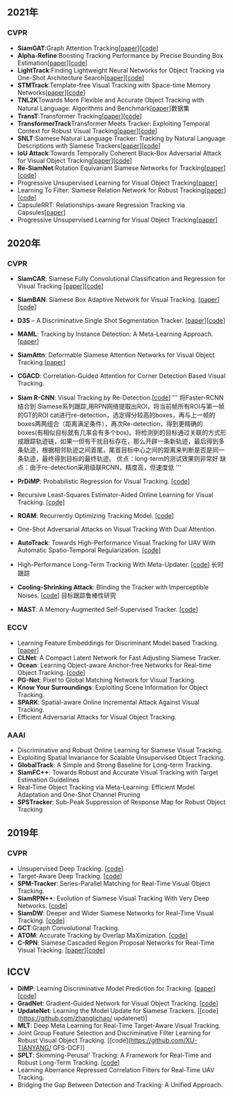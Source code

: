 
## 2021年
### CVPR
- **SiamGAT**:Graph Attention Tracking[[paper](https://arxiv.org/abs/2011.11204)][[code](https://github.com/ohhhyeahhh/SiamGAT)]
- **Alpha-Refine**:Boosting Tracking Performance by Precise Bounding Box Estimation[[paper](https://arxiv.org/abs/2012.06815)][[code](https://github.com/MasterBin-IIAU/AlphaRefine)]
- **LightTrack**:Finding Lightweight Neural Networks for Object Tracking via One-Shot Architecture Search[[paper](https://arxiv.org/abs/2104.14545)][[code](https://github.com/researchmm/LightTrack)]
- **STMTrack**:Template-free Visual Tracking with Space-time Memory Networks[[paper](https://arxiv.org/abs/2104.00324)][[code](https://github.com/fzh0917/STMTrack)]
- **TNL2K**Towards More Flexible and Accurate Object Tracking with Natural Language: Algorithms and Benchmark[[paper](https://arxiv.org/abs/2103.16746)]数据集
- **TransT**:Transformer Tracking[[paper](https://arxiv.org/abs/2103.15436)][[code](https://github.com/chenxin-dlut/TransT)]
- **TransformerTrack**Transformer Meets Tracker: Exploiting Temporal Context for Robust Visual Tracking[[paper](https://arxiv.org/pdf/2103.11681)][[code](https://github.com/594422814/TransformerTrack)]
- **SNLT**:Siamese Natural Language Tracker: Tracking by Natural Language Descriptions with Siamese Trackers[[paper](https://arxiv.org/pdf/1912.02048.pdf)][[code](https://github.com/fredfung007/snlt)]
- **IoU Attack**:Towards Temporally Coherent Black-Box Adversarial Attack for Visual Object Tracking[[paper](https://arxiv.org/pdf/2103.14938.pdf)][[code](https://github.com/VISION-SJTU/IoUattack)]
- **Re-SiamNet**:Rotation Equivariant Siamese Networks for Tracking[[paper](https://arxiv.org/abs/2012.13078)][[code](https://github.com/dkgupta90/re-siamnet)]
- Progressive Unsupervised Learning for Visual Object Tracking[[paper](https://openaccess.thecvf.com/content/CVPR2021/papers/Wu_Progressive_Unsupervised_Learning_for_Visual_Object_Tracking_CVPR_2021_paper.pdf)]
- Learning To Filter: Siamese Relation Network for Robust Tracking[[paper](http://arxiv.org/abs/2104.00829)][[code](https://github.com/hqucv/siamrn)]
- CapsuleRRT: Relationships-aware Regression Tracking via Capsules[[paper](https://openaccess.thecvf.com/content/CVPR2021/papers/Ma_CapsuleRRT_Relationships-Aware_Regression_Tracking_via_Capsules_CVPR_2021_paper.pdf)]
- Progressive Unsupervised Learning for Visual Object Tracking[[paper](https://openaccess.thecvf.com/content/CVPR2021/papers/Wu_Progressive_Unsupervised_Learning_for_Visual_Object_Tracking_CVPR_2021_paper.pdf)]

## 2020年
### CVPR
- **SiamCAR**: Siamese Fully Convolutional Classification and Regression for Visual Tracking [[paper](https://openaccess.thecvf.com/content_CVPR_2020/html/Guo_SiamCAR_Siamese_Fully_Convolutional_Classification_and_Regression_for_Visual_Tracking_CVPR_2020_paper.html)][[code](https://github.com/ohhhyeahhh/SiamCAR)]
- **SiamBAN**: Siamese Box Adaptive Network for Visual Tracking. [[paper](https://github.com/hqucv/siamban)][[code](https://github.com/hqucv/siamban)]
- **D3S** – A Discriminative Single Shot Segmentation Tracker. [[paper](https://arxiv.org/abs/1911.08862)][[code](https://github.com/alanlukezic/d3s)]
- **MAML**: Tracking by Instance Detection: A Meta-Learning Approach. [[paper](https://arxiv.org/abs/2004.00830)]
- **SiamAttn**: Deformable Siamese Attention Networks for Visual Object Tracking.[[paper](https://openaccess.thecvf.com/content_CVPR_2020/papers/Yu_Deformable_Siamese_Attention_Networks_for_Visual_Object_Tracking_CVPR_2020_paper.pdf)]
- **CGACD**: Correlation-Guided Attention for Corner Detection Based Visual Tracking.
- **Siam R-CNN**: Visual Tracking by Re-Detection.[[code](http://www.vision.rwth-aachen.de/page/siamrcnn)]
'''
将Faster-RCNN 结合到 Siamese系列跟踪,用RPN网络提取出ROI，将当前帧所有ROI与第一帧的GT的ROI cat进行re-detection，选定得分较高的boxes，再与上一帧的boxes两两组合（距离满足条件），再次Re-detection，得到更精确的boxes(有相似目标就有几率会有多个box)。将检测到的目标通过关联的方式形成跟踪轨迹链，如果一但有干扰目标存在，那么开辟一条新轨迹，最后得到多条轨迹，根据相邻轨迹之间首尾，尾首目标中心之间的距离来判断是否是同一条轨迹，最终得到目标的最终轨迹。
优点：long-term的测试效果则非常好
缺点：由于re-detection采用级联RCNN，精度高，但速度低
'''

- **PrDiMP**: Probabilistic Regression for Visual Tracking. [[code](https://github.com/visionml/pytracking)]
- Recursive Least-Squares Estimator-Aided Online Learning for Visual Tracking. [[code](https://github.com/Amgao/RLS-RTMDNet)]
- **ROAM**: Recurrently Optimizing Tracking Model. [[code](https://github.com/skyoung/ROAM)]
- One-Shot Adversarial Attacks on Visual Tracking With Dual Attention.
- **AutoTrack**: Towards High-Performance Visual Tracking for UAV With Automatic Spatio-Temporal Regularization. [[code](https://github.com/vision4robotics/AutoTrack)]
- High-Performance Long-Term Tracking With Meta-Updater. [[code](https://github.com/Daikenan/LTMU)]
长时跟踪
- **Cooling-Shrinking Attack**: Blinding the Tracker with Imperceptible Noises. [[code](https://github.com/MasterBin-IIAU/CSA)]
目标跟踪鲁棒性研究
- **MAST**: A Memory-Augmented Self-Supervised Tracker. [[code](https://github.com/zlai0/MAST)]

### ECCV
- Learning Feature Embeddings for Discriminant Model based Tracking. [[paper](https://arxiv.org/pdf/1906.10414v2)]
- **CLNet**: A Compact Latent Network for Fast Adjusting Siamese Tracker. 
- **Ocean**: Learning Object-aware Anchor-free Networks for Real-time Object Tracking. [[code](https://github.com/researchmm/TracKit)]
- **PG-Net**: Pixel to Global Matching Network for
Visual Tracking. 
- **Know Your Surroundings**: Exploiting Scene Information for Object Tracking.
- **SPARK**: Spatial-aware Online Incremental Attack Against Visual Tracking.
- Efficient Adversarial Attacks for Visual Object Tracking.

### AAAI
- Discriminative and Robust Online Learning for Siamese Visual Tracking.
- Exploiting Spatial Invariance for Scalable Unsupervised Object Tracking.
- **GlobalTrack**: A Simple and Strong Baseline for Long-term Tracking.
- **SiamFC++**: Towards Robust and Accurate Visual Tracking with Target Estimation Guidelines
- Real-Time Object Tracking via Meta-Learning: Efficient Model Adaptation and One-Shot Channel Pruning
- **SPSTracker**: Sub-Peak Suppression of Response Map for Robust Object Tracking

## 2019年

### CVPR
- Unsupervised Deep Tracking. [[code](https://github.com/594422814/UDT)]
- Target-Aware Deep Tracking. [[code](https://github.com/XinLi-zn/TADT)]
- **SPM-Tracker**: Series-Parallel Matching for Real-Time Visual Object Tracking. 
- **SiamRPN++**: Evolution of Siamese Visual Tracking With Very Deep Networks. [[code](https://github.com/STVIR/pysot)]
- **SiamDW**: Deeper and Wider Siamese Networks for Real-Time Visual Tracking. [[code](https://github.com/researchmm/SiamDW)]
- **GCT**:Graph Convolutional Tracking. 
- **ATOM**: Accurate Tracking by Overlap MaXimization. [[code](https://github.com/visionml/pytracking)]
- **C-RPN**: Siamese Cascaded Region Proposal Networks for Real-Time Visual Tracking. [[paper](https://arxiv.org/pdf/1812.06148.pdf)][[code](https://bitbucket.org/hengfan/crpn/src/master/)]


## ICCV
- **DiMP**: Learning Discriminative Model Prediction for Tracking. [[paper](https://arxiv.org/pdf/1904.07220.pdf)] [[code](https://github.com/visionml/pytracking)]
- **GradNet**: Gradient-Guided Network for Visual Object Tracking. [[code](https://github.com/LPXTT/GradNet-Tensorflow)]
- **UpdateNet**: Learning the Model Update for Siamese Trackers. [[code](https://github.com/zhanglichao/
updatenet)]
- **MLT**: Deep Meta Learning for Real-Time Target-Aware Visual Tracking.
- Joint Group Feature Selection and Discriminative Filter Learning for Robust Visual Object Tracking. [[code](https://github.com/XU-TIANYANG/
GFS-DCF)]
- **SPLT**: Skimming-Perusal' Tracking: A Framework for Real-Time and Robust Long-Term Tracking. [[code](https://github.com/iiau-tracker/SPLT)]
- Learning Aberrance Repressed Correlation Filters for Real-Time UAV Tracking.
- Bridging the Gap Between Detection and Tracking: A Unified Approach.
